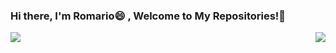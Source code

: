 ### Hi there, I'm Romario😄 , Welcome to My Repositories!👋
<div>
<img align="right" src='https://github-readme-stats.vercel.app/api/top-langs/?username=Alipser&hide_progress=true'>
<img  align="left" src='https://github-readme-stats.vercel.app/api?username=Alipser&show_icons=true&theme=radical'> 
</div>



<!--
**Alipser/Alipser** is a ✨ _special_ ✨ repository because its `README.md` (this file) appears on your GitHub profile.

Here are some ideas to get you started:

- 🔭 I’m currently working on ...
- 🌱 I’m currently learning ...
- 👯 I’m looking to collaborate on ...
- 🤔 I’m looking for help with ...
- 💬 Ask me about ...
- 📫 How to reach me: ...
- 😄 Pronouns: ...
- ⚡ Fun fact: ...
-->
